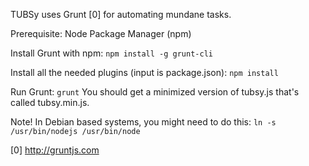 TUBSy uses Grunt [0] for automating mundane tasks.

Prerequisite: Node Package Manager (npm)

Install Grunt with npm: `npm install -g grunt-cli`

Install all the needed plugins (input is package.json): `npm install`

Run Grunt: `grunt`
You should get a minimized version of tubsy.js that's called tubsy.min.js.

Note! In Debian based systems, you might need to do this: `ln -s /usr/bin/nodejs /usr/bin/node`

[0] http://gruntjs.com

